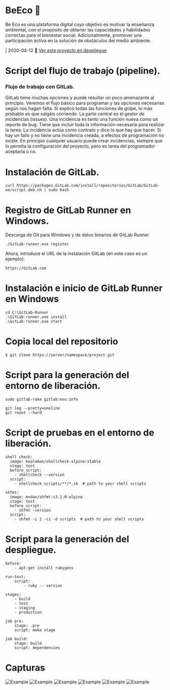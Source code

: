 # BeEco :seedling:
Be Eco es una plataforma digital cuyo objetivo es motivar la enseñanza ambiental, con el propósito de obtener las capacidades y habilidades correctas para el bienestar social. Adicionalmente, promover una participación activa en la solución de obstáculos del medio ambiente.


|  2020-04-12 :leaves:
[Ver este proyecto en despliegue](https://be-eco.herokuapp.com/ "Heroku Link") 

#  Script del flujo de trabajo (pipeline).

###  Flujo de trabajo con GitLab.

GitLab tiene muchas opciones y puede resultar un poco amenazante al principio. Veremos el flujo básico para programar y las opciones necesarias según nos hagan falta. Si explico todas las funciones de golpe, lo más probable es que salgáis corriendo.  La parte central es el gestor de incidencias (issues). Una incidencia es tanto una función nueva como un reporte de bug. Tiene que incluir toda la información necesaria para realizar la tarea. La incidencia actúa como contrato y dice lo que hay que hacer. Si hay un fallo y no tiene una incidencia creada, a efectos de programación no existe. En principio cualquier usuario puede crear incidencias, siempre que lo permita la configuración del proyecto, pero es tarea del programador aceptarla o no.

#  Instalación de GitLab.

~~~
curl https://packages.GitLab.com/install/repositories/GitLab/GitLab-ee/script.deb.sh | sudo bash
~~~

#  Registro de GitLab Runner en Windows.

Descarga de Git para Windows y de datos binarios de GitLab Runner

~~~
./GitLab-runner.exe register
~~~

Ahora, introduce el URL de la instalación GitLab (en este caso es un ejemplo):

~~~
https://GitLab.com
~~~

#  Instalación e inicio de GitLab Runner en Windows

~~~
cd C:\GitLab-Runner
.\GitLab-runner.exe install
.\GitLab-runner.exe start
~~~

#  Copia local del repositorio

~~~
$ git clone https://server/namespace/project.git
~~~

#  Script para la generación del entorno de liberación.

~~~
sudo gitlab-rake gitlab:env:info

git log --pretty=oneline
git reset --hard 
~~~

#  Script de pruebas en el entorno de liberación.

~~~
shell check:
  image: koalaman/shellcheck-alpine:stable
  stage: test
  before_script:
    - shellcheck --version
  script:
    - shellcheck scripts/**/*.sh  # path to your shell scripts

shfmt:
  image: mvdan/shfmt:v3.2.0-alpine
  stage: test
  before_script:
    - shfmt -version
  script:
    - shfmt -i 2 -ci -d scripts  # path to your shell scripts
~~~

#  Script para la generación del despliegue.

~~~
before:
    - apt-get install rubygens

run-test:
    script:
        - ruby -- version

stages: 
    - build
    - test
    - staging
    - production

job pre:
    stage: .pre
    script: make stage

job build:
    stage: build
    script: dependencies
~~~



# Capturas

![Example](https://github.com/MariaDelCarmenHernandezDiaz/BeEco/blob/main/Capturas/eco1.PNG "Example")
![Example](https://github.com/MariaDelCarmenHernandezDiaz/BeEco/blob/main/Capturas/eco2.PNG "Example")
![Example](https://github.com/MariaDelCarmenHernandezDiaz/BeEco/blob/main/Capturas/eco3.PNG "Example")
![Example](https://github.com/MariaDelCarmenHernandezDiaz/BeEco/blob/main/Capturas/eco4.PNG "Example")
![Example](https://github.com/MariaDelCarmenHernandezDiaz/BeEco/blob/main/Capturas/eco5.PNG "Example")
![Example](https://github.com/MariaDelCarmenHernandezDiaz/BeEco/blob/main/Capturas/eco6.PNG "Example")
